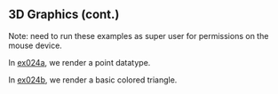 ## 3D Graphics (cont.)

Note: need to run these examples as super user for permissions on the mouse device.

In [ex024a](ex024a_points), we render a point datatype.

In [ex024b](ex024b_sample_triangle), we render a basic colored triangle.

